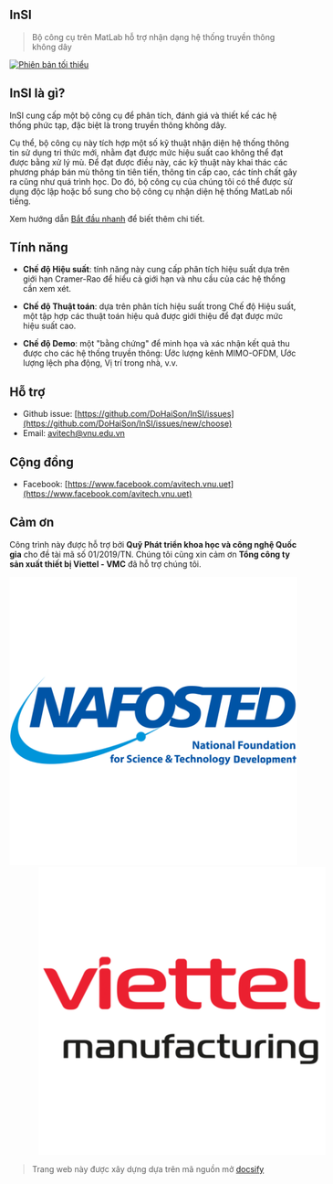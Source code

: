 ## **InSI**

> Bộ công cụ trên MatLab hỗ trợ nhận dạng hệ thống truyền thông không dây

[![Phiên bản tối thiểu](https://img.shields.io/badge/Phiên%20bản%20tối%20thiểu-R2014a-blue.svg)][matlab]

## InSI là gì?

InSI cung cấp một bộ công cụ để phân tích, đánh giá và thiết kế các hệ thống phức tạp, đặc biệt là trong truyền thông không dây.

Cụ thể, bộ công cụ này tích hợp một số kỹ thuật nhận diện hệ thống thông tin sử dụng tri thức mới, nhằm đạt được mức hiệu suất cao không thể đạt được bằng xử lý mù. Để đạt được điều này, các kỹ thuật này khai thác các phương pháp bán mù thông tin tiên tiến, thông tin cấp cao, các tính chất gây ra cũng như quá trình học. Do đó, bộ công cụ của chúng tôi có thể được sử dụng độc lập hoặc bổ sung cho bộ công cụ nhận diện hệ thống MatLab nổi tiếng.

Xem hướng dẫn [Bắt đầu nhanh](vi/quickstart.md) để biết thêm chi tiết.

## Tính năng

- **Chế độ Hiệu suất**: tính năng này cung cấp phân tích hiệu suất dựa trên giới hạn Cramer-Rao để hiểu cả giới hạn và nhu cầu của các hệ thống cần xem xét.

- **Chế độ Thuật toán**: dựa trên phân tích hiệu suất trong Chế độ Hiệu suất, một tập hợp các thuật toán hiệu quả được giới thiệu để đạt được mức hiệu suất cao.

- **Chế độ Demo**: một "bằng chứng" để minh họa và xác nhận kết quả thu được cho các hệ thống truyền thông: Ước lượng kênh MIMO-OFDM, Ước lượng lệch pha động, Vị trí trong nhà, v.v.

## Hỗ trợ

- Github issue: [https://github.com/DoHaiSon/InSI/issues](https://github.com/DoHaiSon/InSI/issues/new/choose)
- Email: [avitech@vnu.edu.vn](mailto:avitech@vnu.edu.vn)

## Cộng đồng

- Facebook: [https://www.facebook.com/avitech.vnu.uet](https://www.facebook.com/avitech.vnu.uet)

## Cảm ơn

Công trình này được hỗ trợ bởi **Quỹ Phát triển khoa học và công nghệ Quốc gia** cho đề tài mã số 01/2019/TN. Chúng tôi cũng xin cảm ơn **Tổng công ty sản xuất thiết bị Viettel - VMC** đã hỗ trợ chúng tôi.

<p float="left" style="text-align-last: center">
  <a href="https://nafosted.gov.vn/" target="_blank"><img src="./assets/img/Nafosted.png" class="logo"/></a>
  <img src="./assets/img/Viettel_VMC.png" class="logo" style="margin-left:10%"/>
</p>

> Trang web này được xây dựng dựa trên mã nguồn mở [docsify](https://docsify.js.org/)

[matlab]: http://www.mathworks.com/products/matlab/